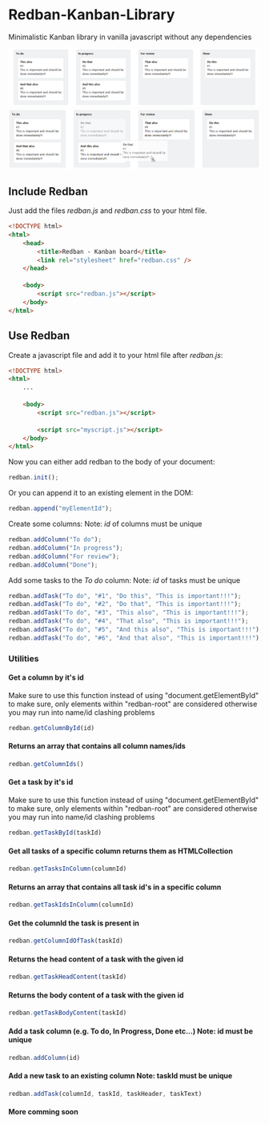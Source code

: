 # Redban-Kanban-Library
Minimalistic Kanban library in vanilla javascript without any dependencies

![Alt text](./doc/redban1.png?raw=true "Title")
![Alt text](./doc/redban2.png?raw=true "Title")

## Include Redban
Just add the files _redban.js_ and _redban.css_ to your html file.
```html
<!DOCTYPE html>
<html>
	<head>
		<title>Redban - Kanban board</title>
		<link rel="stylesheet" href="redban.css" />
	</head>

	<body>
        <script src="redban.js"></script>
	</body>
</html>
```

## Use Redban
Create a javascript file and add it to your html file after _redban.js_:
```html
<!DOCTYPE html>
<html>
	...

	<body>
        <script src="redban.js"></script>

        <script src="myscript.js"></script>
	</body>
</html>
```

Now you can either add redban to the body of your document:
```javascript
redban.init();
```
Or you can append it to an existing element in the DOM:
```javascript
redban.append("myElementId");
```
Create some columns:
Note: _id_ of columns must be unique
```javascript
redban.addColumn("To do");
redban.addColumn("In progress");
redban.addColumn("For review");
redban.addColumn("Done");
```
Add some tasks to the _To do_ column:
Note: _id_ of tasks must be unique
```javascript
redban.addTask("To do", "#1", "Do this", "This is important!!!");
redban.addTask("To do", "#2", "Do that", "This is important!!!");
redban.addTask("To do", "#3", "This also", "This is important!!!");
redban.addTask("To do", "#4", "That also", "This is important!!!");
redban.addTask("To do", "#5", "And this also", "This is important!!!");
redban.addTask("To do", "#6", "And that also", "This is important!!!");
```

### Utilities

#### Get a column by it's id
Make sure to use this function instead of using "document.getElementById"
to make sure, only elements within "redban-root" are considered
otherwise you may run into name/id clashing problems
```javascript
redban.getColumnById(id)
```

#### Returns an array that contains all column names/ids
```javascript
redban.getColumnIds()
```

#### Get a task by it's id
Make sure to use this function instead of using "document.getElementById"
to make sure, only elements within "redban-root" are considered
otherwise you may run into name/id clashing problems
```javascript
redban.getTaskById(taskId)
```

#### Get all tasks of a specific column returns them as HTMLCollection
```javascript
redban.getTasksInColumn(columnId)
```

#### Returns an array that contains all task id's in a specific column
```javascript
redban.getTaskIdsInColumn(columnId)
```

#### Get the columnId the task is present in
```javascript
redban.getColumnIdOfTask(taskId)
```

#### Returns the head content of a task with the given id
```javascript
redban.getTaskHeadContent(taskId)
```

#### Returns the body content of a task with the given id
```javascript
redban.getTaskBodyContent(taskId)
```

#### Add a task column (e.g. To do, In Progress, Done etc...) Note: id must be unique
```javascript
redban.addColumn(id)
```

#### Add a new task to an existing column Note: taskId must be unique
```javascript
redban.addTask(columnId, taskId, taskHeader, taskText)
```

#### More comming soon